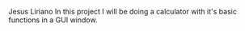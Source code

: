 Jesus Liriano
In this project I will be doing a calculator with it's basic functions in a GUI window.
